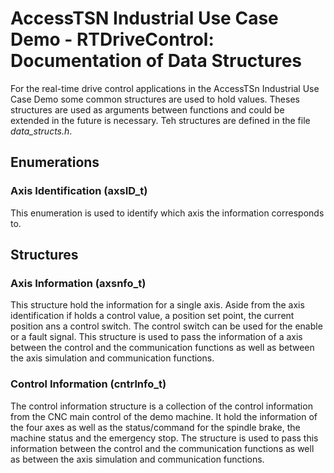 # AccessTSN Industrial Use Case Demo - RTDriveControl: Documentation of Data Structures
For the real-time drive control applications in the AccessTSn Industrial Use Case Demo some common structures are used to hold values. Theses structures are used as arguments between functions and could be extended in the future is necessary. Teh structures are defined in the file _data_structs.h_.

## Enumerations
### Axis Identification (axsID_t)
This enumeration is used to identify which axis the information corresponds to.

## Structures
### Axis Information (axsnfo_t)
This structure hold the information for a single axis. Aside from the axis identification if holds a control value, a position set point, the current position ans a control switch. The control switch can be used for the enable or a fault signal. 
This structure is used to pass the information of a axis between the control and the communication functions as well as between the axis simulation and communication functions.

### Control Information (cntrlnfo_t)
The control information structure is a collection of the control information from the CNC main control of the demo machine. It hold the information of the four axes as well as the status/command for the spindle brake, the machine status and the emergency stop. The structure is used to pass this information between the control and the communication functions as well as between the axis simulation and communication functions.